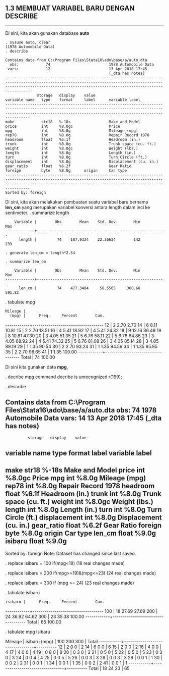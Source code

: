 ## 1.3 MEMBUAT VARIABEL BARU DENGAN **DESCRIBE**  
--------------------------------------------------------------

Di sini, kita akan gunakan database **auto**

    . sysuse auto, clear
    (1978 Automobile Data)
    . describe

    Contains data from C:\Program Files\Stata16\ado\base/a/auto.dta
      obs:            74                          1978 Automobile Data
     vars:            12                          13 Apr 2018 17:45
                                                  (_dta has notes)
    -----------------------------------------------------------------------------------------------------------------------------------------------------------------------------------------------------------------------------
                  storage   display    value
    variable name   type    format     label      variable label
    -----------------------------------------------------------------------------------------------------------------------------------------------------------------------------------------------------------------------------
    make            str18   %-18s                 Make and Model
    price           int     %8.0gc                Price
    mpg             int     %8.0g                 Mileage (mpg)
    rep78           int     %8.0g                 Repair Record 1978
    headroom        float   %6.1f                 Headroom (in.)
    trunk           int     %8.0g                 Trunk space (cu. ft.)
    weight          int     %8.0gc                Weight (lbs.)
    length          int     %8.0g                 Length (in.)
    turn            int     %8.0g                 Turn Circle (ft.)
    displacement    int     %8.0g                 Displacement (cu. in.)
    gear_ratio      float   %6.2f                 Gear Ratio
    foreign         byte    %8.0g      origin     Car type
    -----------------------------------------------------------------------------------------------------------------------------------------------------------------------------------------------------------------------------
    Sorted by: foreign


Di sini, kita akan melakukan pembuatan suatu variabel baru bernama **len_cm** yang merupakan variabel konversi antara length dalam inci ke sentimeter.
    . summarize length

        Variable |        Obs        Mean    Std. Dev.       Min        Max
    -------------+---------------------------------------------------------
          length |         74    187.9324    22.26634        142        233

    . generate len_cm = length*2.54

    . summarize len_cm

        Variable |        Obs        Mean    Std. Dev.       Min        Max
    -------------+---------------------------------------------------------
          len_cm |         74    477.3484     56.5565     360.68     591.82


























. tabulate mpg

    Mileage |
      (mpg) |      Freq.     Percent        Cum.
------------+-----------------------------------
         12 |          2        2.70        2.70
         14 |          6        8.11       10.81
         15 |          2        2.70       13.51
         16 |          4        5.41       18.92
         17 |          4        5.41       24.32
         18 |          9       12.16       36.49
         19 |          8       10.81       47.30
         20 |          3        4.05       51.35
         21 |          5        6.76       58.11
         22 |          5        6.76       64.86
         23 |          3        4.05       68.92
         24 |          4        5.41       74.32
         25 |          5        6.76       81.08
         26 |          3        4.05       85.14
         28 |          3        4.05       89.19
         29 |          1        1.35       90.54
         30 |          2        2.70       93.24
         31 |          1        1.35       94.59
         34 |          1        1.35       95.95
         35 |          2        2.70       98.65
         41 |          1        1.35      100.00
------------+-----------------------------------
      Total |         74      100.00














































Di sini kita gunakan data **mpg**,

. decribe mpg
command decribe is unrecognized
r(199);

. describe

Contains data from C:\Program Files\Stata16\ado\base/a/auto.dta
  obs:            74                          1978 Automobile Data
 vars:            14                          13 Apr 2018 17:45
                                              (_dta has notes)
-----------------------------------------------------------------------------------------------------------------------------------------------------------------------------------------------------------------------------
              storage   display    value
variable name   type    format     label      variable label
-----------------------------------------------------------------------------------------------------------------------------------------------------------------------------------------------------------------------------
make            str18   %-18s                 Make and Model
price           int     %8.0gc                Price
mpg             int     %8.0g                 Mileage (mpg)
rep78           int     %8.0g                 Repair Record 1978
headroom        float   %6.1f                 Headroom (in.)
trunk           int     %8.0g                 Trunk space (cu. ft.)
weight          int     %8.0gc                Weight (lbs.)
length          int     %8.0g                 Length (in.)
turn            int     %8.0g                 Turn Circle (ft.)
displacement    int     %8.0g                 Displacement (cu. in.)
gear_ratio      float   %6.2f                 Gear Ratio
foreign         byte    %8.0g      origin     Car type
len_cm          float   %9.0g
isibaru         float   %9.0g
-----------------------------------------------------------------------------------------------------------------------------------------------------------------------------------------------------------------------------
Sorted by: foreign
     Note: Dataset has changed since last saved.

. replace isibaru = 100 if(mpg<18)
(18 real changes made)

. replace isibaru = 200 if(mpg>=19)&(mpg<=23)
(24 real changes made)

. replace  isibaru    = 300 if (mpg >= 24)
(23 real changes made)

. tabulate isibaru

    isibaru |      Freq.     Percent        Cum.
------------+-----------------------------------
        100 |         18       27.69       27.69
        200 |         24       36.92       64.62
        300 |         23       35.38      100.00
------------+-----------------------------------
      Total |         65      100.00

. tabulate mpg isibaru

   Mileage |             isibaru
     (mpg) |       100        200        300 |     Total
-----------+---------------------------------+----------
        12 |         2          0          0 |         2
        14 |         6          0          0 |         6
        15 |         2          0          0 |         2
        16 |         4          0          0 |         4
        17 |         4          0          0 |         4
        19 |         0          8          0 |         8
        20 |         0          3          0 |         3
        21 |         0          5          0 |         5
        22 |         0          5          0 |         5
        23 |         0          3          0 |         3
        24 |         0          0          4 |         4
        25 |         0          0          5 |         5
        26 |         0          0          3 |         3
        28 |         0          0          3 |         3
        29 |         0          0          1 |         1
        30 |         0          0          2 |         2
        31 |         0          0          1 |         1
        34 |         0          0          1 |         1
        35 |         0          0          2 |         2
        41 |         0          0          1 |         1
-----------+---------------------------------+----------
     Total |        18         24         23 |        65
